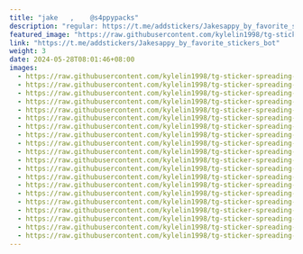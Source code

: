 ```yaml
---
title: "jake   ,    @s4ppypacks"
description: "regular: https://t.me/addstickers/Jakesappy_by_favorite_stickers_bot"
featured_image: "https://raw.githubusercontent.com/kylelin1998/tg-sticker-spreading-worldwide-images/main/img/be2b4b62-7dd5-4e33-b7b2-68e77337a36c.jpg"
link: "https://t.me/addstickers/Jakesappy_by_favorite_stickers_bot"
weight: 3
date: 2024-05-28T08:01:46+08:00
images:
  - https://raw.githubusercontent.com/kylelin1998/tg-sticker-spreading-worldwide-images/main/img/be2b4b62-7dd5-4e33-b7b2-68e77337a36c.jpg
  - https://raw.githubusercontent.com/kylelin1998/tg-sticker-spreading-worldwide-images/main/img/4e58022d-b79b-48a0-9d5c-875541326e79.jpg
  - https://raw.githubusercontent.com/kylelin1998/tg-sticker-spreading-worldwide-images/main/img/d0b5abcc-3671-42ba-821e-299feacec719.jpg
  - https://raw.githubusercontent.com/kylelin1998/tg-sticker-spreading-worldwide-images/main/img/686511ed-c7b2-4c15-b653-5947c5a76c58.jpg
  - https://raw.githubusercontent.com/kylelin1998/tg-sticker-spreading-worldwide-images/main/img/34596659-7892-42de-8bb4-26b26cef29e4.jpg
  - https://raw.githubusercontent.com/kylelin1998/tg-sticker-spreading-worldwide-images/main/img/251b9fc8-ff15-47cd-bcd0-863cf2649f6d.jpg
  - https://raw.githubusercontent.com/kylelin1998/tg-sticker-spreading-worldwide-images/main/img/8d33d1ca-c900-41b8-9c56-95a2522f063d.jpg
  - https://raw.githubusercontent.com/kylelin1998/tg-sticker-spreading-worldwide-images/main/img/410e1b04-ece1-4a39-9276-06d463e50080.jpg
  - https://raw.githubusercontent.com/kylelin1998/tg-sticker-spreading-worldwide-images/main/img/df7273f9-e933-4e47-b7f8-181ab185eb27.jpg
  - https://raw.githubusercontent.com/kylelin1998/tg-sticker-spreading-worldwide-images/main/img/b828c85f-9ff7-40fa-8591-13085cfab39f.jpg
  - https://raw.githubusercontent.com/kylelin1998/tg-sticker-spreading-worldwide-images/main/img/c4ad37c1-66a9-410a-a66a-8687b58d1836.jpg
  - https://raw.githubusercontent.com/kylelin1998/tg-sticker-spreading-worldwide-images/main/img/a56bd101-60fb-4082-9092-766e6062d3b9.jpg
  - https://raw.githubusercontent.com/kylelin1998/tg-sticker-spreading-worldwide-images/main/img/4e1630ce-fdfd-4c99-9883-be7f23049750.jpg
  - https://raw.githubusercontent.com/kylelin1998/tg-sticker-spreading-worldwide-images/main/img/bfec0e62-a821-4976-a1e9-1caaf91ea068.jpg
  - https://raw.githubusercontent.com/kylelin1998/tg-sticker-spreading-worldwide-images/main/img/3f7da53a-3188-47f1-949e-2f2291c2a50a.jpg
  - https://raw.githubusercontent.com/kylelin1998/tg-sticker-spreading-worldwide-images/main/img/310a80e1-1665-4e39-8ece-e0b8133f08b9.jpg
  - https://raw.githubusercontent.com/kylelin1998/tg-sticker-spreading-worldwide-images/main/img/f787a0dc-5603-43a2-a813-2c4517cb5820.jpg
  - https://raw.githubusercontent.com/kylelin1998/tg-sticker-spreading-worldwide-images/main/img/faca270d-2ab2-486c-8de3-7fc51938a810.jpg
  - https://raw.githubusercontent.com/kylelin1998/tg-sticker-spreading-worldwide-images/main/img/59b75ae1-8300-4c30-8f64-8fc0913461e0.jpg
  - https://raw.githubusercontent.com/kylelin1998/tg-sticker-spreading-worldwide-images/main/img/1915a083-be21-41f6-81da-a3335046f262.jpg
---
```

